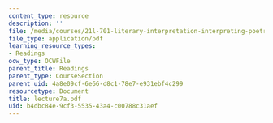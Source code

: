```yaml
---
content_type: resource
description: ''
file: /media/courses/21l-701-literary-interpretation-interpreting-poetry-fall-2003/b4dbc84e9cf3553543a4c00788c31aef_lecture7a.pdf
file_type: application/pdf
learning_resource_types:
- Readings
ocw_type: OCWFile
parent_title: Readings
parent_type: CourseSection
parent_uid: 4a8e09cf-6e66-d8c1-78e7-e931ebf4c299
resourcetype: Document
title: lecture7a.pdf
uid: b4dbc84e-9cf3-5535-43a4-c00788c31aef
---
```

